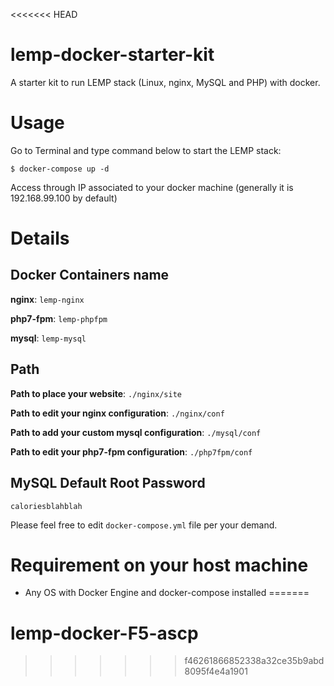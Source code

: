 <<<<<<< HEAD
# lemp-docker-starter-kit

A starter kit to run LEMP stack (Linux, nginx, MySQL and PHP) with docker.

# Usage

Go to Terminal and type command below to start the LEMP stack:

```
$ docker-compose up -d
```

Access through IP associated to your docker machine (generally it is 192.168.99.100 by default)

# Details

## Docker Containers name

**nginx**: `lemp-nginx`

**php7-fpm**: `lemp-phpfpm`

**mysql**: `lemp-mysql`

## Path

**Path to place your website**: `./nginx/site`

**Path to edit your nginx configuration**: `./nginx/conf`

**Path to add your custom mysql configuration**: `./mysql/conf`

**Path to edit your php7-fpm configuration**: `./php7fpm/conf`

## MySQL Default Root Password

`caloriesblahblah`

Please feel free to edit `docker-compose.yml` file per your demand.

# Requirement on your host machine

- Any OS with Docker Engine and docker-compose installed
=======
# lemp-docker-F5-ascp
>>>>>>> f46261866852338a32ce35b9abd8095f4e4a1901
